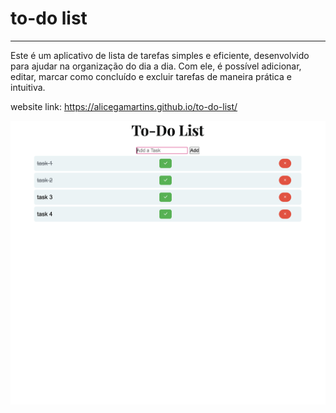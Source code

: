 # to-do list
---
 Este é um aplicativo de lista de tarefas simples e eficiente, desenvolvido para ajudar na organização do dia a dia. Com ele, é possível adicionar, editar, marcar como concluído e excluir tarefas de maneira prática e intuitiva.

website link: https://alicegamartins.github.io/to-do-list/


![image alt](https://github.com/alicegamartins/to-do-list/blob/1ac5cdc9444e244cadc8a8b86b89277598254dab/imagem.png)





